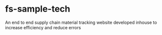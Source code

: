 # fs-sample-tech
An end to end supply chain material tracking website developed inhouse to increase efficiency and reduce errors

